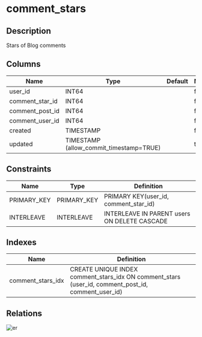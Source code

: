 # comment_stars

## Description

Stars of Blog comments

## Columns

| Name | Type | Default | Nullable | Children | Parents | Comment |
| ---- | ---- | ------- | -------- | -------- | ------- | ------- |
| user_id | INT64 |  | false |  | [users](users.md) |  |
| comment_star_id | INT64 |  | false |  | [users](users.md) |  |
| comment_post_id | INT64 |  | false |  | [comments](comments.md) |  |
| comment_user_id | INT64 |  | false |  | [comments](comments.md) |  |
| created | TIMESTAMP |  | false |  |  |  |
| updated | TIMESTAMP (allow_commit_timestamp=TRUE) |  | true |  |  |  |

## Constraints

| Name | Type | Definition |
| ---- | ---- | ---------- |
| PRIMARY_KEY | PRIMARY_KEY | PRIMARY KEY(user_id, comment_star_id) |
| INTERLEAVE | INTERLEAVE | INTERLEAVE IN PARENT users ON DELETE CASCADE |

## Indexes

| Name | Definition |
| ---- | ---------- |
| comment_stars_idx | CREATE UNIQUE INDEX comment_stars_idx ON comment_stars (user_id, comment_post_id, comment_user_id) |

## Relations

![er](comment_stars.svg)
